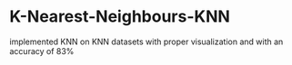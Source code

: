 # K-Nearest-Neighbours-KNN
implemented KNN on KNN datasets with proper visualization and with an accuracy of 83%
